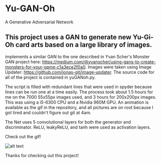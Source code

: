 # Yu-GAN-Oh
A Generative Adversarial Network

## This project uses a GAN to generate new Yu-Gi-Oh card arts based on a large library of images.
implements a similar GAN to the one described in Yvan Scher's Monster GAN project here: https://medium.com/@yvanscher/using-gans-to-create-monsters-for-your-game-c1a3ece2f0a0. Images were taken using Image Updater: https://github.com/jonas-git/image-updater. The source code for all of the project is contained in yuGANoh.py. 

The script is filled with redundant lines that were used in spyder because lines can be run one at a time easily. The process took about 1.5 hours for me on the 7000 55x55px images used, and 3 hours for 200x200px images. This was using a i5-6300 CPU and a Nvidia 960M GPU. An animation is available as the gif in the repository, and all pictures are on root because I got tired and couldn't figure out git at 4am. 

The Net uses 5 convolutional layers for both the generator and discriminator. ReLU, leakyReLU, and tanh were used as activation layers.

Check out the gif!

![alt text](https://github.com/kasplat/yu-GAN-oh/blob/master/yugioh102.png)

Thanks for checking out this project!
